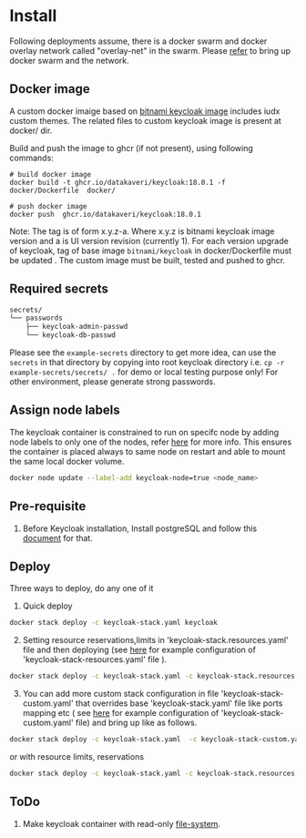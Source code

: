 # Install
Following deployments assume, there is a docker swarm and docker overlay network called "overlay-net" in the swarm. Please [refer](https://github.com/hackcoderr/iudx-deployment/blob/keycloak/docs/swarm-setup.md) to bring up docker swarm and the network.

## Docker image
A custom docker imaige based on [bitnami keycloak image](https://hub.docker.com/r/bitnami/keycloak/) includes iudx custom themes. The related files to custom keycloak image is present at docker/ dir.

Build and push the image to ghcr (if not present), using following commands:

``` 
# build docker image
docker build -t ghcr.io/datakaveri/keycloak:18.0.1 -f docker/Dockerfile  docker/  

# push docker image
docker push  ghcr.io/datakaveri/keycloak:18.0.1
```
Note: The tag is of form x.y.z-a. Where x.y.z is bitnami keycloak image version and a is UI version revision (currently 1). For each version upgrade of keycloak, tag of  base image ``bitnami/keycloak`` in docker/Dockerfile must be updated . The custom image must be built, tested and pushed to ghcr.

## Required secrets

```sh
secrets/
└── passwords
    ├── keycloak-admin-passwd
    └── keycloak-db-passwd
 ```
   Please see the ``example-secrets`` directory to get more idea, can use the ``secrets`` in that directory by copying into root keycloak directory i.e. ``cp -r example-secrets/secrets/ .`` for demo or local testing purpose only! For other environment, please generate strong passwords. 
   
   
## Assign node labels

The keycloak container is constrained to run on specifc node by adding node labels to only one of the nodes, refer [here](https://docs.docker.com/engine/swarm/services/#placement-constraints) for more info. This ensures the container is placed always to same node on restart and able to mount the same local docker volume.
```sh
docker node update --label-add keycloak-node=true <node_name>
```
## Pre-requisite
1. Before Keycloak installation, Install postgreSQL and follow this [document](../postgres/README.md) for that.


## Deploy

Three ways to deploy, do any one of it
1. Quick deploy  
```sh
docker stack deploy -c keycloak-stack.yaml keycloak

```

2. Setting resource reservations,limits in 'keycloak-stack.resources.yaml' file and then deploying (see [here](example-keycloak-stack-resources.yaml) for example configuration of 'keycloak-stack-resources.yaml' file ).

```sh
docker stack deploy -c keycloak-stack.yaml -c keycloak-stack.resources.yaml keycloak
```
3. You can add more custom stack configuration in file 'keycloak-stack-custom.yaml' that overrides base 'keycloak-stack.yaml' file like ports mapping etc ( see [here](example-keycloak-stack-custom.yaml) for example configuration of 'keycloak-stack-custom.yaml' file)  and bring up like as follows.

```sh
docker stack deploy -c keycloak-stack.yaml  -c keycloak-stack-custom.yaml keycloak
```
or 
with resource limits, reservations
```sh
docker stack deploy -c keycloak-stack.yaml -c keycloak-stack.resources.yaml -c keycloak-stack.custom.yaml keycloak
```

## ToDo
1. Make keycloak container with read-only [file-system](https://github.com/bitnami/bitnami-docker-keycloak/issues/31).
